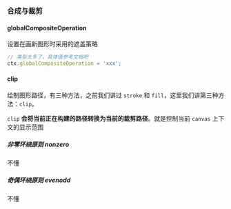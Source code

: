 ### 合成与裁剪

#### globalCompositeOperation 

设置在画新图形时采用的遮盖策略

``` javascript
// 类型太多了，具体值参考文档吧
ctx.globalCompositeOperation = 'xxx'; 
```

#### clip

绘制图形路径，有三种方法，之前我们讲过 `stroke` 和 `fill`，这里我们讲第三种方法：`clip`。

`clip` **会将当前正在构建的路径转换为当前的裁剪路径**。就是控制当前 `canvas` 上下文的显示范围

##### 非零环绕原则 nonzero

不懂

##### 奇偶环绕原则 evenodd

不懂



